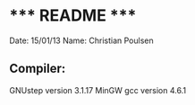 *** README ***
==============
Date: 15/01/13
Name: Christian Poulsen

Compiler:
---------
GNUstep version 3.1.17
MinGW gcc version 4.6.1
